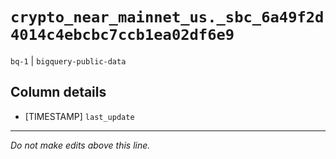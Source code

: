 # `crypto_near_mainnet_us._sbc_6a49f2d4014c4ebcbc7ccb1ea02df6e9`
`bq-1` | `bigquery-public-data`

## Column details
* [TIMESTAMP] `last_update`

-------------------------------------------------------------------------------
*Do not make edits above this line.*
